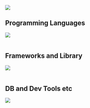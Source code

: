 ![](https://github-readme-stats.vercel.app/api/top-langs?username=joppii&show_icons=true&locale=en&layout=compact)

## Programming Languages

<img src="https://skillicons.dev/icons?i=html,css,js,python,php," /> <br /><br />

## Frameworks and Library

<img src="https://skillicons.dev/icons?i=react,next,laravel,wordpress" /> <br /><br />

## DB and Dev Tools etc

<img src="https://skillicons.dev/icons?i=mysql,docker,git,github,vscode,linux,,nginx" /> <br /><br />